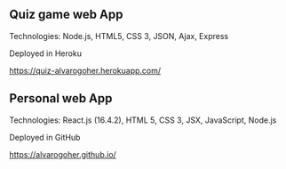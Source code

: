 ## Quiz game web App
Technologies: Node.js, HTML5, CSS 3, JSON, Ajax, Express

Deployed in Heroku

https://quiz-alvarogoher.herokuapp.com/

## Personal web App
Technologies: React.js (16.4.2), HTML 5, CSS 3, JSX, JavaScript, Node.js

Deployed in GitHub

https://alvarogoher.github.io/
